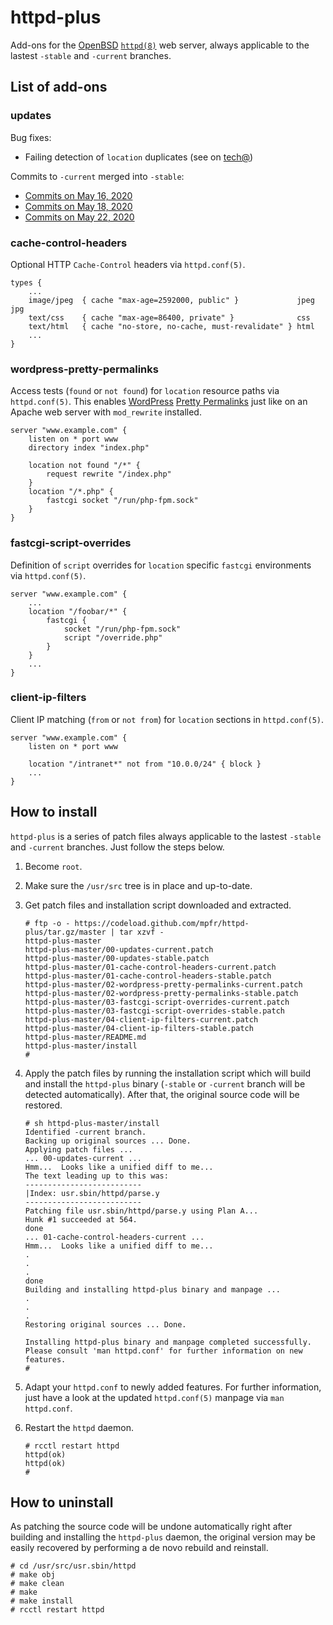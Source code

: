 # httpd-plus

Add-ons for the [OpenBSD](https://www.openbsd.org) [`httpd(8)`](http://man.openbsd.org/httpd) web server, always applicable to the lastest `-stable` and `-current` branches.

## List of add-ons

### updates

Bug fixes:
* Failing detection of `location` duplicates (see on [tech@](https://marc.info/?l=openbsd-tech&m=157313087000813))

Commits to `-current` merged into `-stable`:
* [Commits on May 16, 2020](https://github.com/openbsd/src/commit/83a0d42a38eeac687972cf5d09e1d9b2f003b4cf)
* [Commits on May 18, 2020](https://github.com/openbsd/src/commit/aa3aed545c710959415b79b9b939bd135e4ca9f6)
* [Commits on May 22, 2020](https://github.com/openbsd/src/commit/8643c0edbdaf122a89210ba0359ae06546ed9f17)

### cache-control-headers

Optional HTTP `Cache-Control` headers via `httpd.conf(5)`.

```
types {
	...
	image/jpeg  { cache "max-age=2592000, public" }             jpeg jpg
	text/css    { cache "max-age=86400, private" }              css
	text/html   { cache "no-store, no-cache, must-revalidate" } html
	...
}
```

### wordpress-pretty-permalinks

Access tests (`found` or `not found`) for `location` resource paths via `httpd.conf(5)`. This enables [WordPress](https://wordpress.org) [Pretty Permalinks](https://wordpress.org/support/article/using-permalinks/) just like on an Apache web server with `mod_rewrite` installed.

```
server "www.example.com" {
	listen on * port www
	directory index "index.php"

	location not found "/*" {
		request rewrite "/index.php"
	}
	location "/*.php" {
		fastcgi socket "/run/php-fpm.sock"
	}
}
```

### fastcgi-script-overrides

Definition of `script` overrides for `location` specific `fastcgi` environments via `httpd.conf(5)`.

```
server "www.example.com" {
	...
	location "/foobar/*" {
		fastcgi {
			socket "/run/php-fpm.sock"
			script "/override.php"
		}
	}
	...
}
```

### client-ip-filters

Client IP matching (`from` or `not from`) for `location` sections in `httpd.conf(5)`.

```
server "www.example.com" {
	listen on * port www

	location "/intranet*" not from "10.0.0/24" { block }
	...
}
```

## How to install

`httpd-plus` is a series of patch files always applicable to the lastest `-stable` and `-current` branches. Just follow the steps below.

1. Become `root`.
1. Make sure the `/usr/src` tree is in place and up-to-date.
1. Get patch files and installation script downloaded and extracted.

	```
	# ftp -o - https://codeload.github.com/mpfr/httpd-plus/tar.gz/master | tar xzvf -
	httpd-plus-master
	httpd-plus-master/00-updates-current.patch
	httpd-plus-master/00-updates-stable.patch
	httpd-plus-master/01-cache-control-headers-current.patch
	httpd-plus-master/01-cache-control-headers-stable.patch
	httpd-plus-master/02-wordpress-pretty-permalinks-current.patch
	httpd-plus-master/02-wordpress-pretty-permalinks-stable.patch
	httpd-plus-master/03-fastcgi-script-overrides-current.patch
	httpd-plus-master/03-fastcgi-script-overrides-stable.patch
	httpd-plus-master/04-client-ip-filters-current.patch
	httpd-plus-master/04-client-ip-filters-stable.patch
	httpd-plus-master/README.md
	httpd-plus-master/install
	#
	```

1. Apply the patch files by running the installation script which will build and install the `httpd-plus` binary (`-stable` or `-current` branch will be detected automatically). After that, the original source code will be restored.

	```
	# sh httpd-plus-master/install
	Identified -current branch.
	Backing up original sources ... Done.
	Applying patch files ...
	... 00-updates-current ...
	Hmm...  Looks like a unified diff to me...
	The text leading up to this was:
	--------------------------
	|Index: usr.sbin/httpd/parse.y
	--------------------------
	Patching file usr.sbin/httpd/parse.y using Plan A...
	Hunk #1 succeeded at 564.
	done
	... 01-cache-control-headers-current ...
	Hmm...  Looks like a unified diff to me...
	.
	.
	.
	done
	Building and installing httpd-plus binary and manpage ...
	.
	.
	.
	Restoring original sources ... Done.

	Installing httpd-plus binary and manpage completed successfully.
	Please consult 'man httpd.conf' for further information on new features.
	#
	```

1. Adapt your `httpd.conf` to newly added features. For further information, just have a look at the updated `httpd.conf(5)` manpage via `man httpd.conf`.

1. Restart the `httpd` daemon.

	```
	# rcctl restart httpd
	httpd(ok)
	httpd(ok)
	#
	```

## How to uninstall

As patching the source code will be undone automatically right after building and installing the `httpd-plus` daemon, the original version may be easily recovered by performing a de novo rebuild and reinstall.

```
# cd /usr/src/usr.sbin/httpd
# make obj
# make clean
# make
# make install
# rcctl restart httpd
```
